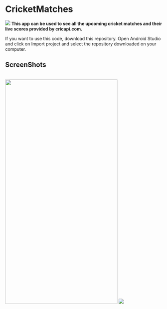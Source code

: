 <h1> CricketMatches </h1>
<img src="https://raw.githubusercontent.com/sandeepnutalapati/CricketMatches/master/app/src/main/res/mipmap-xxxhdpi/ic_launcher.png">
<b>This app can be used to see all the upcoming cricket matches and their live scores provided by cricapi.com.</b>

If you want to use this code, download this repository. 
Open Android Studio and click on Import project and select the repository downloaded on your computer.

<h2>ScreenShots</h2><br/>
<img src="https://raw.githubusercontent.com/sandeepnutalapati/CricketMatches/master/matches.jpeg" width="360" height="720">
<img src="https://raw.githubusercontent.com/sandeepnutalapati/CricketMatches/master/score.jpeg">
